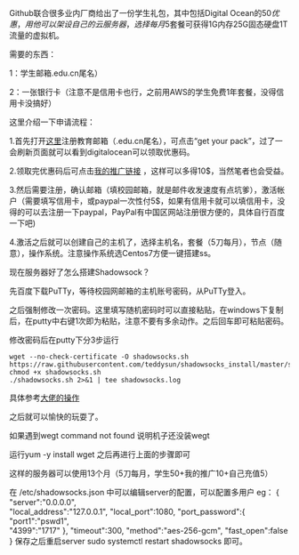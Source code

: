 Github联合很多业内厂商给出了一份学生礼包，其中包括Digital Ocean的50$优惠，用他可以架设自己的云服务器，选择每月5$套餐可获得1G内存25G固态硬盘1T流量的虚拟机。

需要的东西：

1：学生邮箱.edu.cn尾名）

2：一张银行卡（注意不是信用卡也行，之前用AWS的学生免费1年套餐，没得信用卡没搞好）

这里介绍一下申请流程：

1.首先打开[这里](https://education.github.com/pack)注册教育邮箱（.edu.cn尾名），可点击“get your pack”，过了一会刷新页面就可以看到digitalocean可以领取优惠码。

2.领取完优惠码后可点击[我的推广链接](https://m.do.co/c/66488d35a0ca) ，这样可以多得10$，当然笔者也会受益。

3.然后需要注册，确认邮箱（填校园邮箱，就是邮件收发速度有点坑爹），激活帐户（需要填写信用卡，或paypal一次性付5$，如果有信用卡就可以填信用卡，没得的可以去注册一下paypal，PayPal有中国区网站注册很方便的，具体自行百度一下吧)

4.激活之后就可以创建自己的主机了，选择主机名，套餐（5刀每月），节点（随意），操作系统。注意操作系统选Centos7方便一键搭建ss。



现在服务器好了怎么搭建Shadowsock？

先百度下载PuTTy，等待校园网邮箱的主机账号密码，从PuTTy登入。

之后强制修改一次密码。这里填写随机密码时可以直接粘贴，在windows下复制后，在putty中右键1次即为粘贴，注意不要有多余动作。之后回车即可粘贴密码。

修改密码后在putty下分3步运行
```
wget --no-check-certificate -O shadowsocks.sh https://raw.githubusercontent.com/teddysun/shadowsocks_install/master/shadowsocks.sh
chmod +x shadowsocks.sh
./shadowsocks.sh 2>&1 | tee shadowsocks.log
```
具体参考[大佬的操作](https://teddysun.com/342.html)

之后就可以愉快的玩耍了。

如果遇到wegt command not found 说明机子还没装wegt

运行yum -y install wget 之后再进行上面的步骤即可

这样的服务器可以使用13个月（5刀每月，学生50+我的推广10+自己充值5）

在 /etc/shadowsocks.json 中可以编辑server的配置，可以配置多用户 eg：
{
    "server":"0.0.0.0",                                                                                                     
    "local_address":"127.0.0.1",
    "local_port":1080,
    "port_password":{         
		"port1":"pswd1",   
		"4399":"1717"
    },
    "timeout":300,
    "method":"aes-256-gcm",
    "fast_open":false
}
保存之后重启server
sudo systemctl  restart shadowsocks
即可。
